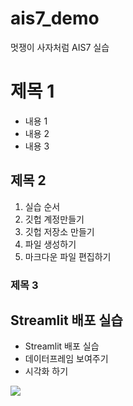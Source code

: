 # ais7_demo
멋쟁이 사자처럼 AIS7 실습

# 제목 1
* 내용 1
* 내용 2
* 내용 3

## 제목 2
1. 실습 순서
2. 깃헙 계정만들기
3. 깃헙 저장소 만들기
4. 파일 생성하기
5. 마크다운 파일 편집하기

### 제목 3


## Streamlit 배포 실습
* Streamlit 배포 실습
* 데이터프레임 보여주기
* 시각화 하기

<img src="https://post-phinf.pstatic.net/MjAxOTA4MjBfMTA0/MDAxNTY2MjcxOTgzMjg0.O15yROl4ikRnIm691GLJOvxoOlyRKcWA72hzaDuJ3B0g.aEneHfxuMwCkbhP4V6OoOXVNN0WyyllnNoisXX7tKpQg.GIF/%ED%99%94%EC%9A%94%EC%9D%BC.gif?type=w1200">

